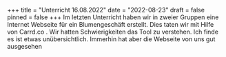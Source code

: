 +++
title = "Unterricht 16.08.2022"
date = "2022-08-23"
draft = false
pinned = false
+++
Im letzten Unterricht haben wir in zweier Gruppen eine Internet Webseite für ein Blumengeschäft erstellt. Dies taten wir mit Hilfe von Carrd.co . Wir hatten Schwierigkeiten das Tool zu verstehen. Ich finde es ist etwas unübersichtlich. Immerhin hat aber die Webseite von uns gut ausgesehen
